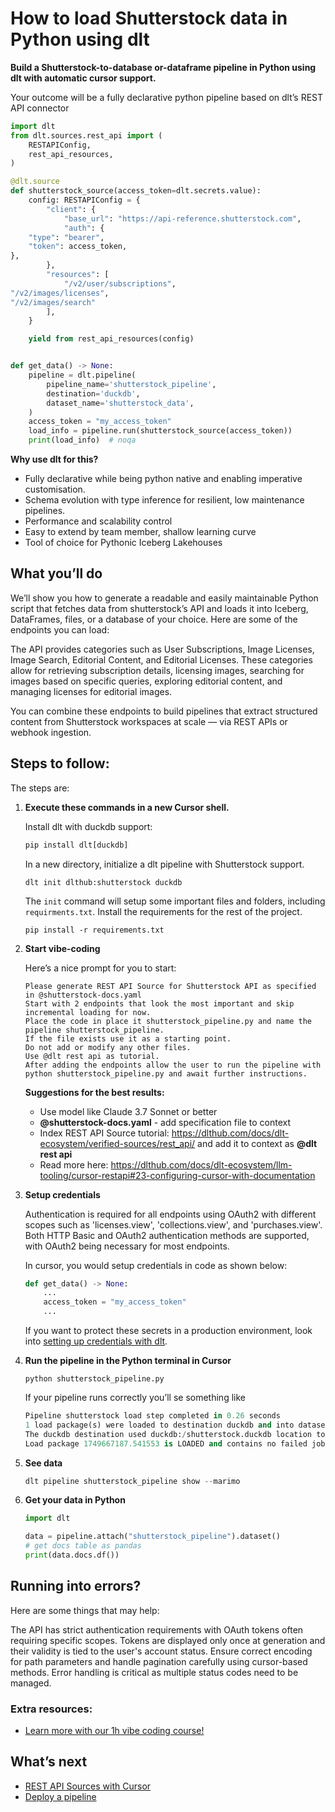 # How to load Shutterstock data in Python using dlt

**Build a Shutterstock-to-database or-dataframe pipeline in Python using dlt with automatic cursor support.**

Your outcome will be a fully declarative python pipeline based on dlt’s REST API connector

```python
import dlt
from dlt.sources.rest_api import (
    RESTAPIConfig,
    rest_api_resources,
)

@dlt.source
def shutterstock_source(access_token=dlt.secrets.value):
    config: RESTAPIConfig = {
        "client": {
            "base_url": "https://api-reference.shutterstock.com",
            "auth": {
    "type": "bearer",
    "token": access_token,
},
        },
        "resources": [
            "/v2/user/subscriptions",
"/v2/images/licenses",
"/v2/images/search"
        ],
    }

    yield from rest_api_resources(config)


def get_data() -> None:
    pipeline = dlt.pipeline(
        pipeline_name='shutterstock_pipeline',
        destination='duckdb',
        dataset_name='shutterstock_data', 
    )
    access_token = "my_access_token"
    load_info = pipeline.run(shutterstock_source(access_token))
    print(load_info)  # noqa
```

**Why use dlt for this?**

- Fully declarative while being python native and enabling imperative customisation.
- Schema evolution with type inference for resilient, low maintenance pipelines.
- Performance and scalability control
- Easy to extend by team member, shallow learning curve
- Tool of choice for Pythonic Iceberg  Lakehouses

## What you’ll do

We’ll show you how to generate a readable and easily maintainable Python script that fetches data from shutterstock’s API and loads it into Iceberg, DataFrames, files, or a database of your choice. Here are some of the endpoints you can load:

The API provides categories such as User Subscriptions, Image Licenses, Image Search, Editorial Content, and Editorial Licenses. These categories allow for retrieving subscription details, licensing images, searching for images based on specific queries, exploring editorial content, and managing licenses for editorial images.

You can combine these endpoints to build pipelines that extract structured content from Shutterstock workspaces at scale — via REST APIs or webhook ingestion.

## Steps to follow:

The steps are:

1. **Execute these commands in a new Cursor shell.**
    
    Install dlt with duckdb support:
    ```python
    pip install dlt[duckdb]
    ```

    In a new directory, initialize a dlt pipeline with Shutterstock support.
    ```
    dlt init dlthub:shutterstock duckdb
    ```

    The `init` command will setup some important files and folders, including `requirments.txt`. Install the requirements for the rest of the project.
    ```
    pip install -r requirements.txt
    ```
    
2. **Start vibe-coding**
    
    Here’s a nice prompt for you to start: 
    
    ```
    Please generate REST API Source for Shutterstock API as specified in @shutterstock-docs.yaml 
    Start with 2 endpoints that look the most important and skip incremental loading for now. 
    Place the code in place it shutterstock_pipeline.py and name the pipeline shutterstock_pipeline. 
    If the file exists use it as a starting point. 
    Do not add or modify any other files. 
    Use @dlt rest api as tutorial. 
    After adding the endpoints allow the user to run the pipeline with python shutterstock_pipeline.py and await further instructions.
    
    ```
    
    **Suggestions for the best results:**
    - Use model like Claude 3.7 Sonnet or better
    - **@shutterstock-docs.yaml** - add specification file to context
    - Index REST API Source tutorial: https://dlthub.com/docs/dlt-ecosystem/verified-sources/rest_api/ and add it to context as **@dlt rest api**
    - Read more here: https://dlthub.com/docs/dlt-ecosystem/llm-tooling/cursor-restapi#23-configuring-cursor-with-documentation
    
3. **Setup credentials** 
    
    Authentication is required for all endpoints using OAuth2 with different scopes such as 'licenses.view', 'collections.view', and 'purchases.view'. Both HTTP Basic and OAuth2 authentication methods are supported, with OAuth2 being necessary for most endpoints.

    In cursor, you would setup credentials in code as shown below:
    
    ```python
    def get_data() -> None:
        ...
        access_token = "my_access_token"
        ...
    ```
    
    If you want to protect these secrets in a production environment, look into [setting up credentials with dlt](https://dlthub.com/docs/walkthroughs/add_credentials).
    
4. **Run the pipeline in the Python terminal in Cursor**
    
    ```
    python shutterstock_pipeline.py
    ```
    
    If your pipeline runs correctly you’ll se something like
    
    ```python
    Pipeline shutterstock load step completed in 0.26 seconds
    1 load package(s) were loaded to destination duckdb and into dataset shutterstock_data
    The duckdb destination used duckdb:/shutterstock.duckdb location to store data
    Load package 1749667187.541553 is LOADED and contains no failed jobs
    ```
    
5. **See data**
    
    ```python
    dlt pipeline shutterstock_pipeline show --marimo
    ```
    
6. **Get your data in Python**
    
    ```python
    import dlt
    
    data = pipeline.attach("shutterstock_pipeline").dataset()
    # get docs table as pandas
    print(data.docs.df())
    ```
    

## Running into errors?

Here are some things that may help:

The API has strict authentication requirements with OAuth tokens often requiring specific scopes. Tokens are displayed only once at generation and their validity is tied to the user's account status. Ensure correct encoding for path parameters and handle pagination carefully using cursor-based methods. Error handling is critical as multiple status codes need to be managed.

### Extra resources:

- [Learn more with our 1h vibe coding course!](https://www.youtube.com/watch?v=GGid70rnJuM)

## What’s next

- [REST API Sources with Cursor](https://dlthub.com/docs/dlt-ecosystem/llm-tooling/cursor-restapi)
- [Deploy a pipeline](https://dlthub.com/docs/walkthroughs/deploy-a-pipeline)
